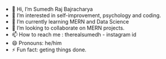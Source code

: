 - 👋 Hi, I’m Sumedh Raj Bajracharya
- 👀 I’m interested in self-improvement, psychology and coding.
- 🌱 I’m currently learning MERN and Data Science 
- 💞️ I’m looking to collaborate on MERN projects.
- 📫 How to reach me : therealsumedh - instagram id
- 😄 Pronouns: he/him
- ⚡ Fun fact: geting things done.

<!---
sumedhbajra/sumedhbajra is a ✨ special ✨ repository because its `README.md` (this file) appears on your GitHub profile.
You can click the Preview link to take a look at your changes.
--->
